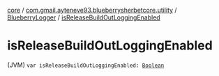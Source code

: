[core](../../index.md) / [com.gmail.ayteneve93.blueberrysherbetcore.utility](../index.md) / [BlueberryLogger](index.md) / [isReleaseBuildOutLoggingEnabled](./is-release-build-out-logging-enabled.md)

# isReleaseBuildOutLoggingEnabled

(JVM) `var isReleaseBuildOutLoggingEnabled: `[`Boolean`](https://kotlinlang.org/api/latest/jvm/stdlib/kotlin/-boolean/index.html)